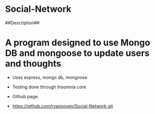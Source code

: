 # Social-Network

##Description##

# A program designed to use Mongo DB and mongoose to update users and thoughts
* Uses express, mongo db, mongoose 
* Testing done through Insomnia core

* Github page:
* https://github.com/rvanooyen/Social-Network.git
